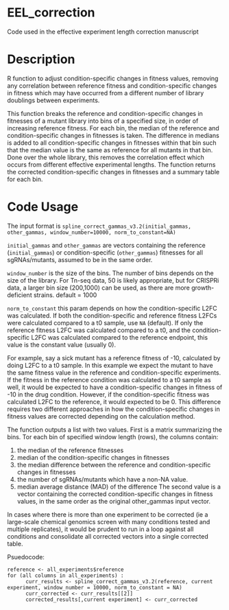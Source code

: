 # EEL_correction
Code used in the effective experiment length correction manuscript

# Description 
R function to adjust condition-specific changes in fitness values, removing any correlation between reference fitness and condition-specific changes in fitness which may have occurred from a different number of library doublings between experiments.

This function breaks the reference and condition-specific changes in fitnesses of a mutant library into bins of a specified size, in order of increasing reference fitness. For each bin, the median of the reference and condition-specific changes in fitnesses is taken. The difference in medians is added to all condition-specific changes in fitnesses within that bin such that the median value is the same as reference for all mutants in that bin. Done over the whole library, this removes the correlation effect which occurs from different effective experimental lengths. The function returns the corrected condition-specific changes in fitnesses and a summary table for each bin.

# Code Usage
The input format is ```spline_correct_gammas_v3.2(initial_gammas, other_gammas, window_number=10000, norm_to_constant=NA)```

```initial_gammas``` and ```other_gammas``` are vectors containing the reference (```initial_gammas```) or condition-specific (```other_gammas```) fitnesses for all sgRNAs/mutants, assumed to be in the same order.

```window_number``` is the size of the bins. The number of bins depends on the size of the library. For Tn-seq data, 50 is likely appropriate, but for CRISPRi data, a larger bin size (200,1000) can be used, as there are more growth-deficient strains. default = 1000

```norm_to_constant``` this param depends on how the condition-specific L2FC was calculated. If both the condition-specific and reference fitness L2FCs were calculated compared to a t0 sample, use ```NA``` (default). If only the reference fitness L2FC was calculated compared to a t0, and the condition-specific L2FC was calculated compared to the reference endpoint, this value is the constant value (usually 0). 

For example, say a sick mutant has a reference fitness of -10, calculated by doing L2FC to a t0 sample. In this example we expect the mutant to have the same fitness value in the reference and condition-specific experiments. If the fitness in the reference condition was calculated to a t0 sample as well, it would be expected to have a condition-specific changes in fitness of -10 in the drug condition. However, if the condition-specific fitness was calculated L2FC to the reference, it would expected to be 0. This difference requires two different approaches in how the condition-specific changes in fitness values are corrected depending on the calculation method.

The function outputs a list with two values. First is a matrix summarizing the bins. Tor each bin of specified window length (rows), the columns contain:
1. the median of the reference fitnesses 
2. median of the condition-specific changes in fitnesses
3. the median difference between the reference and condition-specific changes in fitnesses 
4. the number of sgRNAs/mutants which have a non-NA value.
5. median average distance (MAD) of the difference
The second value is a vector containing the corrected condition-specific changes in fitness values, in the same order as the original other_gammas input vector.

In cases where there is more than one experiment to be corrected (ie a large-scale chemical genomics screen with many conditions tested and multiple replicates), it would be prudent to run in a loop against all conditions and consolidate all corrected vectors into a single corrected table.

Psuedocode:
```all_experiments <- read.csv("allexperimentsfitnesses.csv") 
reference <- all_experiments$reference
for (all columns in all_experiments) :
      curr_results <- spline_correct_gammas_v3.2(reference, current experiment, window_number = 10000, norm_to_constant = NA)
      curr_corrected <- curr_results[[2]]
      corrected_results[,current experiment] <- curr_corrected

